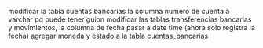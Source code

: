 modificar la tabla cuentas bancarias la columna numero de cuenta a varchar pq puede tener guion
modificar las tablas transferencias bancarias y movimientos, la columna de fecha pasar a date time (ahora solo registra la fecha)
agregar moneda y estado a la tabla cuentas_bancarias
 